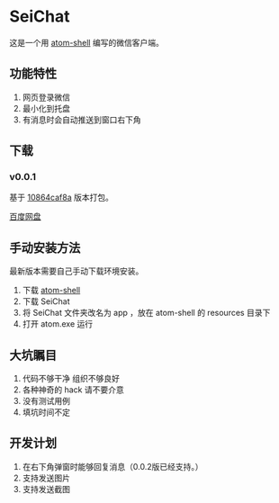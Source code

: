 # SeiChat

这是一个用 [atom-shell](https://github.com/atom/atom-shell/) 编写的微信客户端。

## 功能特性

1. 网页登录微信
2. 最小化到托盘
3. 有消息时会自动推送到窗口右下角

## 下载

### v0.0.1 

基于 [10864caf8a](https://github.com/oott123/SeiChat/commit/10864caf8ab24fc7c06c26943864eee3ba8a9cc2) 版本打包。

[百度网盘](http://pan.baidu.com/s/1hqHxLK4)

## 手动安装方法

最新版本需要自己手动下载环境安装。

1. 下载 [atom-shell](https://github.com/atom/atom-shell/releases)
2. 下载 SeiChat
3. 将 SeiChat 文件夹改名为 app ，放在 atom-shell 的 resources 目录下
4. 打开 atom.exe 运行

## 大坑瞩目

1. 代码不够干净 组织不够良好
2. 各种神奇的 hack 请不要介意
3. 没有测试用例
4. 填坑时间不定

## 开发计划

1. 在右下角弹窗时能够回复消息（0.0.2版已经支持。）
2. 支持发送图片
3. 支持发送截图